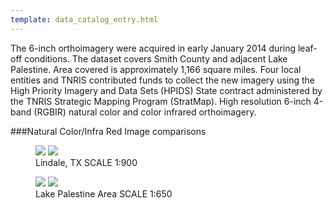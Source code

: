 ```yaml
---
template: data_catalog_entry.html
---
```


The 6-inch orthoimagery were acquired in early January 2014 during leaf-off conditions. The dataset covers Smith County and adjacent Lake Palestine. Area covered is approximately 1,166 square miles. Four local entities and TNRIS contributed funds to collect the new imagery using the High Priority Imagery and Data Sets (HPIDS) State contract administered by the TNRIS Strategic Mapping Program (StratMap). High resolution 6-inch 4-band (RGBIR) natural color and color infrared orthoimagery.

###Natural Color/Infra Red Image comparisons

<figure>
<div id="imageCompare2" class='twentytwenty-container'>
  <img src="https://www.tnris.org/sites/default/files/lindalesmith_nc.jpg">
  <img src="https://www.tnris.org/sites/default/files/lindalesmith_cir.jpg">
</div>
<figcaption>Lindale, TX  SCALE 1:900</figcaption>
</figure>
<figure>
<div id="imageCompare3" class='twentytwenty-container'>
  <img src="https://www.tnris.org/sites/default/files/lakepalestine_nc.jpg">
  <img src="https://www.tnris.org/sites/default/files/lakepalestine_cir.jpg">
</div>
<figcaption>Lake Palestine Area  SCALE 1:650</figcaption>
</figure>
